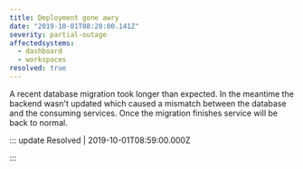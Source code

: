```yaml
---
title: Deployment gone awry
date: "2019-10-01T08:20:00.141Z"
severity: partial-outage
affectedsystems:
  - dashboard
  - workspaces
resolved: true
---
```


A recent database migration took longer than expected. In the meantime the backend wasn't updated which caused a mismatch between the database and the consuming services. Once the migration finishes service will be back to normal.

<!--- language code: en -->

::: update Resolved | 2019-10-01T08:59:00.000Z

:::
